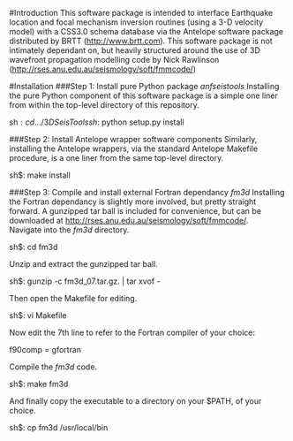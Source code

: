 #Introduction
This software package is intended to interface Earthquake location and 
focal mechanism inversion routines (using a 3-D velocity model) with a 
CSS3.0 schema database via the Antelope software package distributed by 
BRTT (http://www.brtt.com). This software package is not intimately 
dependant on, but heavily structured around the use of 3D wavefront 
propagation modelling code by Nick Rawlinson 
(http://rses.anu.edu.au/seismology/soft/fmmcode/)

#Installation
###Step 1: Install pure Python package *anfseistools*
Installing the pure Python component of this software package is a simple 
one liner from within the top-level directory of this repository.

sh$: cd .../3DSeisTools  
sh$: python setup.py install

###Step 2: Install Antelope wrapper software components
Similarly, installing the Antelope wrappers, via the standard Antelope 
Makefile procedure, is a one liner from the same top-level directory.

sh$: make install

###Step 3: Compile and install external Fortran dependancy *fm3d*
Installing the Fortran dependancy is slightly more involved, but pretty 
straight forward. A gunzipped tar ball is included for convenience, but 
can be downloaded at http://rses.anu.edu.au/seismology/soft/fmmcode/.  
Navigate into the *fm3d* directory.
  
sh$: cd fm3d
  
Unzip and extract the gunzipped tar ball.
  
sh$: gunzip -c fm3d\_07.tar.gz. | tar xvof -
  
Then open the Makefile for editing.
  
sh$: vi Makefile
  
Now edit the 7th line to refer to the Fortran compiler of your choice:
  
f90comp = gfortran  
  
Compile the *fm3d* code.
  
sh$: make fm3d
  
And finally copy the executable to a directory on your $PATH, of your 
choice.
  
sh$: cp fm3d /usr/local/bin
